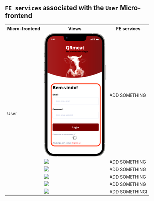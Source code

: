 ## `FE services` associated with the `User` Micro-frontend

<table>
  <tr>
    <th>Micro-frontend</th>
    <th>Views</th>
    <th>FE services</th>
  </tr>
  <tr>
    <td rowspan="7">User</td>
    <td rowspan="2"><img src="https://github.com/DuarteVDG/aw-project/blob/main/fe-services/images/UserAuthentication.png?raw=true"
     style="width: 200px; height: auto;" /></td>
    <td> ADD SOMETHING </td>
  </tr>
  <tr>
    
  </tr>
  <tr>
    <td><img src="https://github.com/DuarteVDG/aw-project/blob/main/fe-services/images/productDisplay2.JPG?raw=true"
     style="width: 200px; height: auto;" /></td>
    <td>ADD SOMETHING</td>
  </tr>
  <tr>
    <td><img src="https://github.com/DuarteVDG/aw-project/blob/main/fe-services/images/productDisplay3.JPG"
     style="width: 200px; height: auto;" /></td>
    <td>ADD SOMETHING</td>
  </tr>
  <tr>
    <td><img src="https://github.com/DuarteVDG/aw-project/blob/main/fe-services/images/productDisplay4.JPG"
     style="width: 200px; height: auto;" /></td>
    <td>ADD SOMETHING</td>
  </tr>
  <tr>
    <td><img src="https://github.com/DuarteVDG/aw-project/blob/main/fe-services/images/productDisplay5.JPG"
     style="width: 200px; height: auto;" /></td>
    <td>ADD SOMETHING</td>
  </tr>
  <tr>
    <td><img src="https://github.com/DuarteVDG/aw-project/blob/main/fe-services/images//productDisplay6.JPG"
     style="width: 200px; height: auto;" /></td>
    <td>ADD SOMETHINGl</td>
  </tr>

  
</table>



